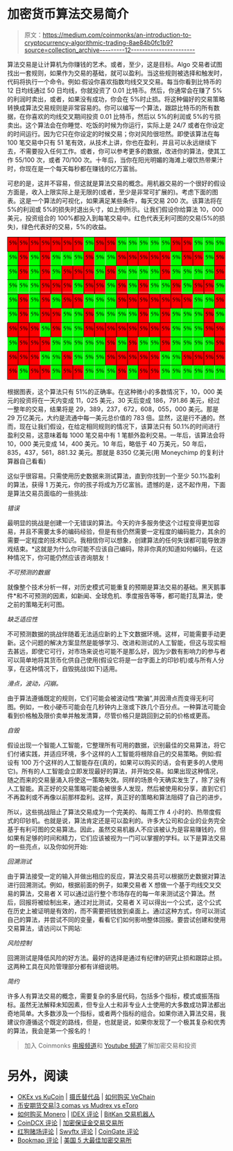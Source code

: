 # 加密货币算法交易简介

> 原文：<https://medium.com/coinmonks/an-introduction-to-cryptocurrency-algorithmic-trading-8ae84b0fc1b9?source=collection_archive---------12----------------------->

算法交易是让计算机为你赚钱的艺术。或者，至少，这是目标。Algo 交易者试图找出一套规则，如果作为交易的基础，就可以盈利。当这些规则被选择和触发时，代码将执行一个命令。例如:假设你喜欢指数均线交叉交易。每当你看到比特币的 12 日均线通过 50 日均线，你就投资了 0.01 比特币。然后，你通常会在赚了 5%的利润时卖出，或者，如果没有成功，你会在 5%时止损。将这种偏好的交易策略转换成算法交易规则是非常容易的。你可以编写一个算法，跟踪比特币的所有数据，在你喜欢的均线交叉期间投资 0.01 比特币，然后以 5%的利润或 5%的亏损卖出。这个算法会在你睡觉、吃饭的时候为你运行，实际上是 24/7 或者在你设定的时间运行。因为它只在你设定的时候交易；你对风险很坦然。即使该算法在每 100 笔交易中只有 51 笔有效，从技术上讲，你也在盈利，并且可以永远继续下去，不需要投入任何工作。或者，你可以参考更多的数据，改进你的算法，使其工作 55/100 次，或者 70/100 次。十年后，当你在阳光明媚的海滩上啜饮热带果汁时，你现在是一个每天每秒都在赚钱的亿万富翁。

可悲的是，这并不容易，但这就是算法交易的概念。用机器交易的一个很好的假设方面是，收入上限实际上是无限的(或者，至少是非常可扩展的)。考虑下面的图表。这是一个算法的可视化，如果满足某些条件，每天交易 200 次。该算法将在 5%的利润或 5%的损失时退出头寸，如上例所示。让我们假设你给算法 10，000 美元，投资组合的 100%都投入到每笔交易中。红色代表无利可图的交易(5%的损失)，绿色代表好的交易，5%的收益。

![](img/e110be8a48cbf8438222ae8f1b903d4a.png)

根据图表，这个算法只有 51%的正确率。在这种微小的多数情况下，10，000 美元的投资将在一天内变成 11，025 美元，30 天后变成 186，791.86 美元，经过一整年的交易，结果将是 29，389，237，672，608，055，000 美元。那是 29 万亿美元，大约是流通中每一美元总价值的 783 倍。显然，这是行不通的。然而，现在让我们假设，在给定相同规则的情况下，该算法只有 50.1%的时间进行盈利交易，这意味着每 1000 笔交易中有 1 笔额外盈利交易。一年后，该算法会将 10，000 美元变成 14，400 美元。10 年后，略低于 40 万美元，50 年后，835，437，561，881.32 美元。那就是 8350 亿美元(用 Moneychimp 的复利计算器自己看看)

这似乎很容易。只需使用历史数据来测试算法，直到你找到一个至少 50.1%盈利的算法，获得 1 万美元，你的孩子将成为万亿富翁。遗憾的是，这不起作用，下面是算法交易员面临的一些挑战:

*错误*

最明显的挑战是创建一个无错误的算法。今天的许多服务使这个过程变得更加容易，并且不需要太多的编码经验，但是有些仍然需要一定程度的编码能力，其余的需要一定程度的技术知识。我相信你可以想象，创建算法的任何失误都可能导致游戏结束。*这就是为什么你可能不应该自己编码，除非你真的知道如何编码，在这种情况下，你可能仍然应该咨询朋友！

*不可预测的数据*

就像整个技术分析一样，对历史模式可能重复的预期是算法交易的基础。黑天鹅事件*和不可预测的因素，如新闻、全球危机、季度报告等等，都可能打乱算法，使之前的策略无利可图。

*缺乏适应性*

不可预测数据的挑战伴随着无法适应新的上下文数据环境。这样，可能需要手动更新。这个问题的解决方案显然是能够学习、改进和测试的人工智能，但这与现实相去甚远，即使它可行，对市场来说也可能不是那么好，因为少数有影响力的参与者可以简单地将其货币化供自己使用(假设它将是一台字面上的印钞机)或与所有人分享，在这种情况下，自毁挑战(如下)适用。

*滑点，波动，闪崩。*

由于算法遵循既定的规则，它们可能会被波动性“欺骗”,并因滑点而变得无利可图。例如，一枚小硬币可能会在几秒钟内上涨或下跌几个百分点。一种算法可能会看到价格触及限价卖单并触发清算，尽管价格只是跳回到之前的价格或更高。

*自毁*

假设出现一个智能人工智能，它整理所有可用的数据，识别最佳的交易算法，将它们付诸实践，并适应环境，多个这样的人工智能将根除自己的交易策略。例如:假设有 100 万个这样的人工智能存在(真的，如果可以购买的话，会有更多的人使用它)。所有的人工智能会立即发现最好的算法，并开始交易。如果出现这种情况，随之而来的交易量涌入将使这一策略失效。同样的场景今天确实发生了，除了没有人工智能。真正好的交易策略可能会被很多人发现，然后被使用和分享，直到它们不再盈利或不再像以前那样盈利。这样，真正好的策略和算法阻碍了自己的进步。

所以，这些挑战阻止了算法交易成为一个完美的、每周工作 4 小时的、热带度假式的印钞机。也就是说，算法肯定还是可以盈利的。许多大公司和企业的业务完全基于有利可图的交易算法。因此，虽然交易机器人不应该被认为是容易赚钱的，但如果有足够的时间和精力，它们应该被视为一门可以掌握的学科。以下是算法交易的一些亮点，以及你如何开始:

*回溯测试*

由于算法接受一定的输入并做出相应的反应，算法交易员可以根据历史数据对算法进行回溯测试。例如，根据前面的例子，如果交易者 X 想做一个基于均线交叉交易的算法，交易者 X 可以通过运行整个市场存在的每一年来测试这个算法。然后，回报将被绘制出来，通过对比测试，交易者 X 可以得出一个公式，这个公式在历史上被证明是有效的，而不需要把钱放到桌面上。通过这种方式，你可以测试自己的算法，并尝试不同的变量，看看它们如何影响整体回报。要尝试创建和使用交易算法，请访问以下网站:

*风险控制*

回溯测试是降低风险的好方法。最好的选择是通过有纪律的研究止损和跟踪止损。这两种工具在风险管理部分都有详细说明。

*简约*

许多人有算法交易的概念，需要复杂的多层代码，包括多个指标，模式或振荡指标。虽然无法解释未知因素，但专业人士和非专业人士使用的大多数成功算法都出奇地简单。大多数涉及一个指标，或者两个指标的组合。如果你进入算法交易，我建议你遵循这个既定的路线，但是，也就是说，如果你发现了一个极其复杂和优秀的算法，我会是第一个报名的！

> 加入 Coinmonks [电报频道](https://t.me/coincodecap)和 [Youtube 频道](https://www.youtube.com/c/coinmonks/videos)了解加密交易和投资

# 另外，阅读

*   [OKEx vs KuCoin](https://coincodecap.com/okex-kucoin) | [摄氏替代品](https://coincodecap.com/celsius-alternatives) | [如何购买 VeChain](https://coincodecap.com/buy-vechain)
*   [币安期货交易](https://coincodecap.com/binance-futures-trading)|[3 comas vs Mudrex vs eToro](https://coincodecap.com/mudrex-3commas-etoro)
*   [如何购买 Monero](https://coincodecap.com/buy-monero) | [IDEX 评论](https://coincodecap.com/idex-review) | [BitKan 交易机器人](https://coincodecap.com/bitkan-trading-bot)
*   [CoinDCX 评论](/coinmonks/coindcx-review-8444db3621a2) | [加密保证金交易交易所](https://coincodecap.com/crypto-margin-trading-exchanges)
*   [红狗赌场评论](https://coincodecap.com/red-dog-casino-review) | [Swyftx 评论](https://coincodecap.com/swyftx-review) | [CoinGate 评论](https://coincodecap.com/coingate-review)
*   [Bookmap 评论](https://coincodecap.com/bookmap-review-2021-best-trading-software) | [美国 5 大最佳加密交易所](https://coincodecap.com/crypto-exchange-usa)